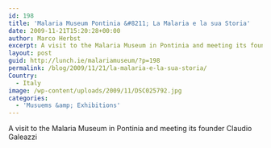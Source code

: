 ```yaml
---
id: 198
title: 'Malaria Museum Pontinia &#8211; La Malaria e la sua Storia'
date: 2009-11-21T15:20:28+00:00
author: Marco Herbst
excerpt: A visit to the Malaria Museum in Pontinia and meeting its founder Claudio Galeazzi
layout: post
guid: http://lunch.ie/malariamuseum/?p=198
permalink: /blog/2009/11/21/la-malaria-e-la-sua-storia/
Country:
  - Italy
image: /wp-content/uploads/2009/11/DSC025792.jpg
categories:
  - 'Musuems &amp; Exhibitions'
---
```

A visit to the Malaria Museum in Pontinia and meeting its founder Claudio Galeazzi